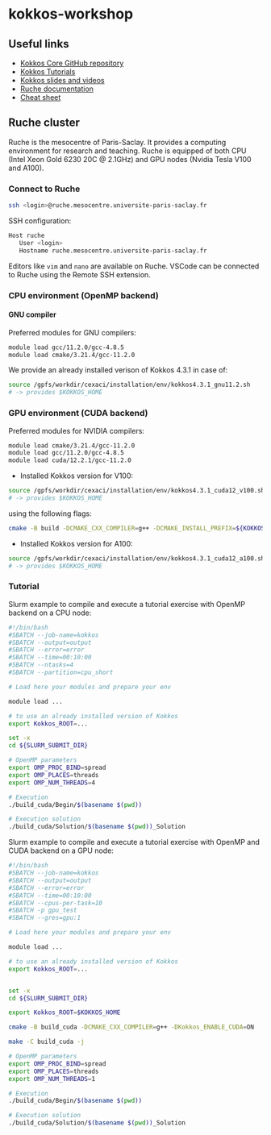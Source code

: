 # kokkos-workshop

## Useful links

- [Kokkos Core GitHub repository](https://github.com/kokkos/kokkos)
- [Kokkos Tutorials](https://github.com/kokkos/kokkos-tutorials)
- [Kokkos slides and videos](https://kokkos.org/kokkos-core-wiki/videolectures.html)
- [Ruche documentation](https://mesocentre.pages.centralesupelec.fr/user_doc/)
- [Cheat sheet](https://github.com/CExA-project/cheat-sheet-for-kokkos/tree/main?tab=readme-ov-file)

## Ruche cluster

Ruche is the mesocentre of Paris-Saclay. It provides a computing environment for research and teaching.
Ruche is equipped of both CPU (Intel Xeon Gold 6230 20C @ 2.1GHz) and GPU nodes (Nvidia Tesla V100 and A100).

### Connect to Ruche

```bash
ssh <login>@ruche.mesocentre.universite-paris-saclay.fr
```

SSH configuration:
```bash
Host ruche
   User <login>
   Hostname ruche.mesocentre.universite-paris-saclay.fr
```

Editors like `vim` and `nano` are available on Ruche. VSCode can be connected to Ruche using the Remote SSH extension.

### CPU environment (OpenMP backend)

#### GNU compiler

Preferred modules for GNU compilers:

```bash
module load gcc/11.2.0/gcc-4.8.5
module load cmake/3.21.4/gcc-11.2.0
```

We provide an already installed verison of Kokkos 4.3.1 in case of:

```bash
source /gpfs/workdir/cexaci/installation/env/kokkos4.3.1_gnu11.2.sh
# -> provides $KOKKOS_HOME
```


### GPU environment (CUDA backend)

Preferred modules for NVIDIA compilers:

```bash
module load cmake/3.21.4/gcc-11.2.0
module load gcc/11.2.0/gcc-4.8.5
module load cuda/12.2.1/gcc-11.2.0
```

- Installed Kokkos version for V100:

```bash
source /gpfs/workdir/cexaci/installation/env/kokkos4.3.1_cuda12_v100.sh
# -> provides $KOKKOS_HOME
```

using the following flags:
```bash
cmake -B build -DCMAKE_CXX_COMPILER=g++ -DCMAKE_INSTALL_PREFIX=${KOKKOS_HOME} -DKokkos_ENABLE_OPENMP=ON -DKokkos_ENABLE_CUDA=ON -DKokkos_ARCH_VOLTA70=ON -DKokkos_ENABLE_CUDA_LAMBDA=ON -DCMAKE_CXX_EXTENSIONS=ON -DKokkos_ENABLE_CUDA_CONSTEXPR=ON
```

- Installed Kokkos version for A100:

```bash
source /gpfs/workdir/cexaci/installation/env/kokkos4.3.1_cuda12_a100.sh
# -> provides $KOKKOS_HOME
```

### Tutorial

Slurm example to compile and execute a tutorial exercise with OpenMP backend on a CPU node:

```bash
#!/bin/bash
#SBATCH --job-name=kokkos
#SBATCH --output=output
#SBATCH --error=error
#SBATCH --time=00:10:00
#SBATCH --ntasks=4
#SBATCH --partition=cpu_short

# Load here your modules and prepare your env

module load ...

# to use an already installed version of Kokkos
export Kokkos_ROOT=...

set -x
cd ${SLURM_SUBMIT_DIR}

# OpenMP parameters
export OMP_PROC_BIND=spread
export OMP_PLACES=threads
export OMP_NUM_THREADS=4

# Execution
./build_cuda/Begin/$(basename $(pwd))

# Execution solution
./build_cuda/Solution/$(basename $(pwd))_Solution

```

Slurm example to compile and execute a tutorial exercise with OpenMP and CUDA backend on a GPU node:

```bash
#!/bin/bash
#SBATCH --job-name=kokkos
#SBATCH --output=output
#SBATCH --error=error
#SBATCH --time=00:10:00
#SBATCH --cpus-per-task=10
#SBATCH -p gpu_test
#SBATCH --gres=gpu:1

# Load here your modules and prepare your env

module load ...

# to use an already installed version of Kokkos
export Kokkos_ROOT=...


set -x
cd ${SLURM_SUBMIT_DIR}

export Kokkos_ROOT=$KOKKOS_HOME

cmake -B build_cuda -DCMAKE_CXX_COMPILER=g++ -DKokkos_ENABLE_CUDA=ON

make -C build_cuda -j

# OpenMP parameters
export OMP_PROC_BIND=spread
export OMP_PLACES=threads
export OMP_NUM_THREADS=1

# Execution
./build_cuda/Begin/$(basename $(pwd))

# Execution solution
./build_cuda/Solution/$(basename $(pwd))_Solution
```
